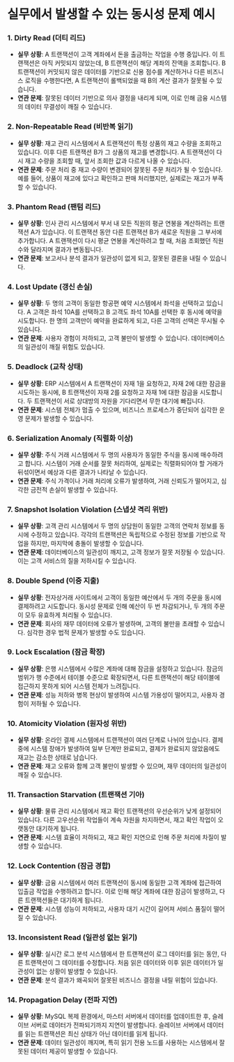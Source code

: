 # 실무에서 발생할 수 있는 동시성 문제 예시

### 1. **Dirty Read (더티 리드)**

- **실무 상황**: A 트랜잭션이 고객 계좌에서 돈을 출금하는 작업을 수행 중입니다. 이 트랜잭션은 아직 커밋되지 않았는데, B 트랜잭션이 해당 계좌의 잔액을 조회합니다. B 트랜잭션이 커밋되지 않은 데이터를 기반으로 신용 점수를 계산하거나 다른 비즈니스 로직을 수행한다면, A 트랜잭션이 롤백되었을 때 B의 계산 결과가 잘못될 수 있습니다.
- **연관 문제**: 잘못된 데이터 기반으로 의사 결정을 내리게 되며, 이로 인해 금융 시스템의 데이터 무결성이 깨질 수 있습니다.

### 2. **Non-Repeatable Read (비반복 읽기)**

- **실무 상황**: 재고 관리 시스템에서 A 트랜잭션이 특정 상품의 재고 수량을 조회하고 있습니다. 이후 다른 트랜잭션 B가 그 상품의 재고를 변경합니다. A 트랜잭션이 다시 재고 수량을 조회할 때, 앞서 조회한 값과 다르게 나올 수 있습니다.
- **연관 문제**: 주문 처리 중 재고 수량이 변경되어 잘못된 주문 처리가 될 수 있습니다. 예를 들어, 상품이 재고에 있다고 확인하고 판매 처리했지만, 실제로는 재고가 부족할 수 있습니다.

### 3. **Phantom Read (팬텀 리드)**

- **실무 상황**: 인사 관리 시스템에서 부서 내 모든 직원의 평균 연봉을 계산하려는 트랜잭션 A가 있습니다. 이 트랜잭션 동안 다른 트랜잭션 B가 새로운 직원을 그 부서에 추가합니다. A 트랜잭션이 다시 평균 연봉을 계산하려고 할 때, 처음 조회했던 직원 수와 달라지며 결과가 변동됩니다.
- **연관 문제**: 보고서나 분석 결과가 일관성이 없게 되고, 잘못된 결론을 내릴 수 있습니다.

### 4. **Lost Update (갱신 손실)**

- **실무 상황**: 두 명의 고객이 동일한 항공편 예약 시스템에서 좌석을 선택하고 있습니다. A 고객은 좌석 10A를 선택하고 B 고객도 좌석 10A를 선택한 후 동시에 예약을 시도합니다. 한 명의 고객만이 예약을 완료하게 되고, 다른 고객의 선택은 무시될 수 있습니다.
- **연관 문제**: 사용자 경험이 저하되고, 고객 불만이 발생할 수 있습니다. 데이터베이스의 일관성이 깨질 위험도 있습니다.

### 5. **Deadlock (교착 상태)**

- **실무 상황**: ERP 시스템에서 A 트랜잭션이 자재 1을 요청하고, 자재 2에 대한 잠금을 시도하는 동시에, B 트랜잭션이 자재 2를 요청하고 자재 1에 대한 잠금을 시도합니다. 두 트랜잭션이 서로 상대방의 자원을 기다리면서 무한 대기에 빠집니다.
- **연관 문제**: 시스템 전체가 멈출 수 있으며, 비즈니스 프로세스가 중단되어 심각한 운영 문제가 발생할 수 있습니다.

### 6. **Serialization Anomaly (직렬화 이상)**

- **실무 상황**: 주식 거래 시스템에서 두 명의 사용자가 동일한 주식을 동시에 매수하려고 합니다. 시스템이 거래 순서를 잘못 처리하여, 실제로는 직렬화되어야 할 거래가 뒤섞이면서 예상과 다른 결과가 나타날 수 있습니다.
- **연관 문제**: 주식 가격이나 거래 처리에 오류가 발생하여, 거래 신뢰도가 떨어지고, 심각한 금전적 손실이 발생할 수 있습니다.

### 7. **Snapshot Isolation Violation (스냅샷 격리 위반)**

- **실무 상황**: 고객 관리 시스템에서 두 명의 상담원이 동일한 고객의 연락처 정보를 동시에 수정하고 있습니다. 각각의 트랜잭션은 독립적으로 수정된 정보를 기반으로 작업을 하지만, 마지막에 충돌이 발생할 수 있습니다.
- **연관 문제**: 데이터베이스의 일관성이 깨지고, 고객 정보가 잘못 저장될 수 있습니다. 이는 고객 서비스의 질을 저하시킬 수 있습니다.

### 8. **Double Spend (이중 지출)**

- **실무 상황**: 전자상거래 사이트에서 고객이 동일한 예산에서 두 개의 주문을 동시에 결제하려고 시도합니다. 동시성 문제로 인해 예산이 두 번 차감되거나, 두 개의 주문이 모두 유효하게 처리될 수 있습니다.
- **연관 문제**: 회사의 재무 데이터에 오류가 발생하며, 고객의 불만을 초래할 수 있습니다. 심각한 경우 법적 문제가 발생할 수도 있습니다.

### 9. **Lock Escalation (잠금 확장)**

- **실무 상황**: 은행 시스템에서 수많은 계좌에 대해 잠금을 설정하고 있습니다. 잠금의 범위가 행 수준에서 테이블 수준으로 확장되면서, 다른 트랜잭션이 해당 테이블에 접근하지 못하게 되어 시스템 전체가 느려집니다.
- **연관 문제**: 성능 저하와 병목 현상이 발생하여 시스템 가용성이 떨어지고, 사용자 경험이 저하될 수 있습니다.

### 10. **Atomicity Violation (원자성 위반)**

- **실무 상황**: 온라인 결제 시스템에서 트랜잭션이 여러 단계로 나뉘어 있습니다. 결제 중에 시스템 장애가 발생하여 일부 단계만 완료되고, 결제가 완료되지 않았음에도 재고는 감소한 상태로 남습니다.
- **연관 문제**: 재고 오류와 함께 고객 불만이 발생할 수 있으며, 재무 데이터의 일관성이 깨질 수 있습니다.

### 11. **Transaction Starvation (트랜잭션 기아)**

- **실무 상황**: 물류 관리 시스템에서 재고 확인 트랜잭션의 우선순위가 낮게 설정되어 있습니다. 다른 고우선순위 작업들이 계속 자원을 차지하면서, 재고 확인 작업이 오랫동안 대기하게 됩니다.
- **연관 문제**: 시스템 효율이 저하되고, 재고 확인 지연으로 인해 주문 처리에 차질이 발생할 수 있습니다.

### 12. **Lock Contention (잠금 경합)**

- **실무 상황**: 금융 시스템에서 여러 트랜잭션이 동시에 동일한 고객 계좌에 접근하여 입출금 작업을 수행하려고 합니다. 이로 인해 해당 계좌에 대한 잠금이 발생하고, 다른 트랜잭션들은 대기하게 됩니다.
- **연관 문제**: 시스템 성능이 저하되고, 사용자 대기 시간이 길어져 서비스 품질이 떨어질 수 있습니다.

### 13. **Inconsistent Read (일관성 없는 읽기)**

- **실무 상황**: 실시간 로그 분석 시스템에서 한 트랜잭션이 로그 데이터를 읽는 동안, 다른 트랜잭션이 그 데이터를 수정합니다. 처음 읽은 데이터와 이후 읽은 데이터가 일관성이 없는 상황이 발생할 수 있습니다.
- **연관 문제**: 분석 결과가 왜곡되어 잘못된 비즈니스 결정을 내릴 위험이 있습니다.

### 14. **Propagation Delay (전파 지연)**

- **실무 상황**: MySQL 복제 환경에서, 마스터 서버에서 데이터를 업데이트한 후, 슬레이브 서버로 데이터가 전파되기까지 지연이 발생합니다. 슬레이브 서버에서 데이터를 읽는 트랜잭션은 최신 상태가 아닌 데이터를 읽게 됩니다.
- **연관 문제**: 데이터 일관성이 깨지며, 특히 읽기 전용 노드를 사용하는 시스템에서 잘못된 데이터 제공이 발생할 수 있습니다.
